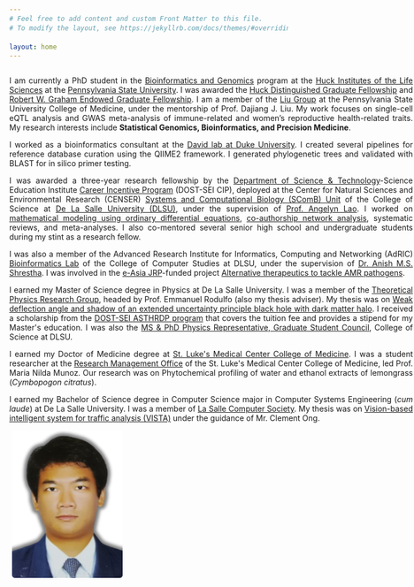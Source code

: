 ```yaml
---
# Feel free to add content and custom Front Matter to this file.
# To modify the layout, see https://jekyllrb.com/docs/themes/#overriding-theme-defaults

layout: home
---
```

<style>
/* Create two unequal columns that floats next to each other */
.column {
  float: left;
}

.left {
  width: 730px;
  text-align: justify;
  padding-right: 5px;
}

.right {
  width: 200px;
  padding-left: 5px;
}
</style>

<div class="row">
	<div class="column left">
		<p>
		I am currently a PhD student in the <a href="https://www.huck.psu.edu/graduate-programs/bioinformatics-and-genomics/student-resources/ph-d-requirements/core-requirements" target="_blank">Bioinformatics and Genomics</a> program at the <a href="https://www.huck.psu.edu/" target="_blank">Huck Institutes of the Life Sciences</a> at the <a href="https://www.psu.edu/" target="_blank">Pennsylvania State University</a>. I was awarded the <a href="https://www.huck.psu.edu/resources/students/graduate-students/funding-sources" target="_blank">Huck Distinguished Graduate Fellowship</a> and <a href="https://science.psu.edu/diversity/graduate-students" target="_blank">Robert W. Graham Endowed Graduate Fellowship</a>. I am a member of the <a href="https://dajiangliu.blog/" target="_blank">Liu Group</a> at the Pennsylvania State University College of Medicine, under the mentorship of Prof. Dajiang J. Liu. My work focuses on single-cell eQTL analysis and GWAS meta-analysis of immune-related and women’s reproductive health-related traits. My research interests include <b>Statistical Genomics, Bioinformatics, and Precision Medicine</b>.
		</p>
		<p>
		I worked as a bioinformatics consultant at the <a href="http://el.ladlab.org/" target="_blank">David lab at Duke University</a>. I created several pipelines for reference database curation using the QIIME2 framework. I generated phylogenetic trees and validated with BLAST for in silico primer testing.
		</p>
		<p>
		I was awarded a three-year research fellowship by the <a href="https://www.dost.gov.ph/" target="_blank">Department of Science & Technology</a>-Science Education Institute <a href="https://www.dlsu.edu.ph/wp-content/uploads/2024/06/2024-ASTHRDP-Brochure.pdf" target="_blank">Career Incentive Program</a> (DOST-SEI CIP), deployed at the Center for Natural Sciences and Environmental Research (CENSER) <a href="https://dlsu-scomb.github.io" target="_blank">Systems and Computational Biology (SComB) Unit</a> of the College of Science at <a href="https://www.dlsu.edu.ph/" target="_blank">De La Salle University (DLSU)</a>, under the supervision of <a href="https://angelynlao.github.io/" target="_blank">Prof. Angelyn Lao</a>. I worked on <a href="https://journals.asm.org/doi/full/10.1128/msystems.00691-22" target="_blank">mathematical modeling using ordinary differential equations</a>, <a href="https://philjournalsci.dost.gov.ph/images/pdf/pjs_pdf/vol153_No4_Aug2024/research_landscape_of_Filipino_Mathematicians_.pdf" target="_blank">co-authorship network analysis</a>, systematic reviews, and meta-analyses. I also co-mentored several senior high school and undergraduate students during my stint as a research fellow.
		</p>
		<p>
		I was also a member of the Advanced Research Institute for Informatics, Computing and Networking (AdRIC) <a href="https://bioinfodlsu.com/" target="_blank">Bioinformatics Lab</a> of the College of Computer Studies at DLSU, under the supervision of <a href="https://a-transposable-element.com/" target="_blank">Dr. Anish M.S. Shrestha</a>. I was involved in the <a href="https://www.the-easia.org/jrp/projects/project_76.html" target="_blank">e-Asia JRP</a>-funded project <a href="https://dlsu-scomb.github.io/projects/" target="_blank">Alternative therapeutics to tackle AMR pathogens</a>.  
		</p>
		<p>
		I earned my Master of Science degree in Physics at De La Salle University. I was a member of the <a href="https://www.dlsu.edu.ph/colleges/cos/departments/physics/tprg/" target="_blank">Theoretical Physics Research Group</a>, headed by Prof. Emmanuel Rodulfo (also my thesis adviser). My thesis was on <a href="https://www.sciencedirect.com/science/article/pii/S0003491621003225" target="_blank">Weak deflection angle and shadow of an extended uncertainty principle black hole with dark matter halo</a>. I received a scholarship from the <a href="https://www.sei.dost.gov.ph/index.php/10-pap/papscholarships/66-accelerated-s-t-human-resource-development-program" target="_blank">DOST-SEI ASTHRDP program</a> that covers the tuition fee and provides a stipend for my Master's education. I was also the <a href="https://www.facebook.com/watch/?v=581833396134551" target="_blank">MS & PhD Physics Representative, Graduate Student Council</a>, College of Science at DLSU.
		</p>
		<p>
		I earned my Doctor of Medicine degree at <a href="https://slmc-cm.edu.ph/" target="_blank">St. Luke's Medical Center College of Medicine</a>. I was a student researcher at the <a href="https://www.facebook.com/researchmanagementoffice" target="_blank">Research Management Office</a> of the St. Luke's Medical Center College of Medicine, led Prof. Maria Nilda Munoz. Our research was on Phytochemical profiling of water and ethanol extracts of lemongrass (<i>Cymbopogon citratus</i>).
		</p>
		<p>
		I earned my Bachelor of Science degree in Computer Science major in Computer Systems Engineering (<i>cum laude</i>) at De La Salle University. I was a member of <a href="https://www.dlsu-lscs.org/" target="_blank">La Salle Computer Society</a>. My thesis was on <a href="https://animorepository.dlsu.edu.ph/etd_bachelors/14598/" target="_blank">Vision-based intelligent system for traffic analysis (VISTA)</a> under the guidance of Mr. Clement Ong.
		</p>
	</div>
	<div class="column right">
		<img src='/assets/paul-yu.png' width='200' align='left' />
	</div>
</div>
